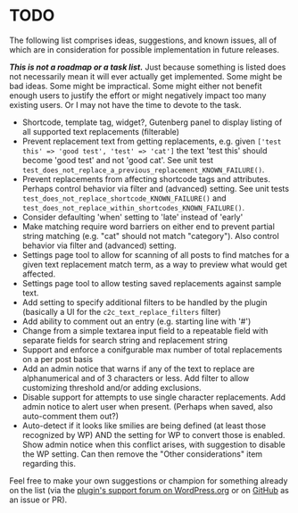 # TODO

The following list comprises ideas, suggestions, and known issues, all of which are in consideration for possible implementation in future releases.

***This is not a roadmap or a task list.*** Just because something is listed does not necessarily mean it will ever actually get implemented. Some might be bad ideas. Some might be impractical. Some might either not benefit enough users to justify the effort or might negatively impact too many existing users. Or I may not have the time to devote to the task.

* Shortcode, template tag, widget?, Gutenberg panel to display listing of all supported text replacements (filterable)
* Prevent replacement text from getting replacements, e.g. given `['test this' => 'good test', 'test' => 'cat']` the text 'test this' should become 'good test' and not 'good cat'. See unit test `test_does_not_replace_a_previous_replacement_KNOWN_FAILURE()`.
* Prevent replacements from affecting shortcode tags and attributes. Perhaps control behavior via filter and (advanced) setting. See unit tests `test_does_not_replace_shortcode_KNOWN_FAILURE()` and `test_does_not_replace_within_shortcodes_KNOWN_FAILURE()`.
* Consider defaulting 'when' setting to 'late' instead of 'early'
* Make matching require word barriers on either end to prevent partial string matching (e.g. "cat" should not match "category"). Also control behavior via filter and (advanced) setting.
* Settings page tool to allow for scanning of all posts to find matches for a given text replacement match term, as a way to preview what would get affected.
* Settings page tool to allow testing saved replacements against sample text.
* Add setting to specify additional filters to be handled by the plugin (basically a UI for the `c2c_text_replace_filters` filter)
* Add ability to comment out an entry (e.g. starting line with '#')
* Change from a simple textarea input field to a repeatable field with separate fields for search string and replacement string
* Support and enforce a conifgurable max number of total replacements on a per post basis
* Add an admin notice that warns if any of the text to replace are alphanumerical and of 3 characters or less. Add filter to allow customizing threshold and/or adding exclusions.
* Disable support for attempts to use single character replacements. Add admin notice to alert user when present. (Perhaps when saved, also auto-comment them out?)
* Auto-detect if it looks like smilies are being defined (at least those recognized by WP) AND the setting for WP to convert those is enabled. Show admin notice when this conflict arises, with suggestion to disable the WP setting. Can then remove the "Other considerations" item regarding this.

Feel free to make your own suggestions or champion for something already on the list (via the [plugin's support forum on WordPress.org](https://wordpress.org/support/plugin/text-replace/) or on [GitHub](https://github.com/coffee2code/text-replace/) as an issue or PR).